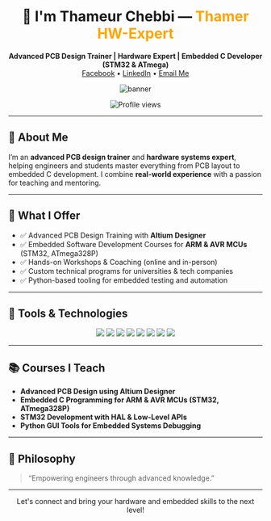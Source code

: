 <h1 align="center">👋 I'm Thameur Chebbi — <span style="color:#FFA500;">Thamer HW-Expert</span></h1>

<p align="center">
  <strong>Advanced PCB Design Trainer | Hardware Expert | Embedded C Developer (STM32 & ATmega)</strong><br>
  <a href="https://www.facebook.com/share/1HedRLSjV4/">Facebook</a> • 
  <a href="https://www.linkedin.com/in/thameur-chebbi-b9157b167">LinkedIn</a> • 
  <a href="mailto:Ct.formationelectronic@gmail.com">Email Me</a>
</p>

<p align="center">
  <img src="https://github.com/user-attachments/assets/d5d002ed-d3b6-4789-9f76-935f77fd9534" alt="banner" />
</p>


<p align="center">
  <img src="https://komarev.com/ghpvc/?username=ThamerHwExpert&style=flat-square&color=blue" alt="Profile views"/>
</p>

---

## 🚀 About Me

I’m an **advanced PCB design trainer** and **hardware systems expert**, helping engineers and students master everything from PCB layout to embedded C development. I combine **real-world experience** with a passion for teaching and mentoring.

---

## 🎯 What I Offer

- ✅ Advanced PCB Design Training with **Altium Designer**
- ✅ Embedded Software Development Courses for **ARM & AVR MCUs** (STM32, ATmega328P)
- ✅ Hands-on Workshops & Coaching (online and in-person)
- ✅ Custom technical programs for universities & tech companies
- ✅ Python-based tooling for embedded testing and automation

---

## 🧰 Tools & Technologies

<p align="center">
  <img src="https://img.shields.io/badge/Altium-FF6C37?style=for-the-badge&logo=altiumdesigner&logoColor=white"/>
  <img src="https://img.shields.io/badge/KiCad-314CB6?style=for-the-badge&logo=kicad&logoColor=white"/>
  <img src="https://img.shields.io/badge/STM32-03234B?style=for-the-badge&logo=stmicroelectronics&logoColor=white"/>
  <img src="https://img.shields.io/badge/FPGA-1E90FF?style=for-the-badge&logo=verilog&logoColor=white"/>
  <img src="https://img.shields.io/badge/Atmel-Microcontroller-blue?style=for-the-badge"/>
  <img src="https://img.shields.io/badge/C-00599C?style=for-the-badge&logo=c&logoColor=white"/>
  <img src="https://img.shields.io/badge/Python-3776AB?style=for-the-badge&logo=python&logoColor=white"/>
  <img src="https://img.shields.io/badge/Git-F05032?style=for-the-badge&logo=git&logoColor=white"/>
</p>

---

## 📚 Courses I Teach

- **Advanced PCB Design using Altium Designer**
- **Embedded C Programming for ARM & AVR MCUs (STM32, ATmega328P)**
- **STM32 Development with HAL & Low-Level APIs**
- **Python GUI Tools for Embedded Systems Debugging**

---

## 💬 Philosophy

> “Empowering engineers through advanced knowledge.”

---

<p align="center">
  Let's connect and bring your hardware and embedded skills to the next level!
</p>
